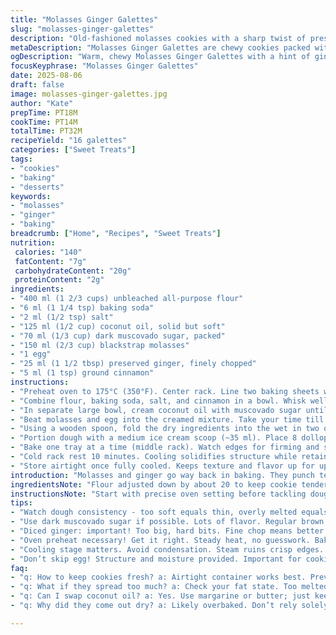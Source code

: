 ```yaml
---
title: "Molasses Ginger Galettes"
slug: "molasses-ginger-galettes"
description: "Old-fashioned molasses cookies with a sharp twist of preserved ginger and a hint of cinnamon. Low nut risk, dairy-friendly (with swap), and a tender, chewy crumb. Keys are timing and texture awareness. Ingredients tweaked for a deeper spice note and better shelf life. Dough slightly smaller portions. Baking cues over clocks. Great midweek baking project. Keeps well in an airtight container for days. Swap butter for coconut oil or margarine for lactose-free. Cane sugar in place of dark brown sugar works but expect a milder flavor."
metaDescription: "Molasses Ginger Galettes are chewy cookies packed with warmth. An old-fashioned treat with a twist of ginger; perfect for sharing."
ogDescription: "Warm, chewy Molasses Ginger Galettes with a hint of ginger and cinnamon. Great for midweek baking; keeps well in an airtight container."
focusKeyphrase: "Molasses Ginger Galettes"
date: 2025-08-06
draft: false
image: molasses-ginger-galettes.jpg
author: "Kate"
prepTime: PT18M
cookTime: PT14M
totalTime: PT32M
recipeYield: "16 galettes"
categories: ["Sweet Treats"]
tags:
- "cookies"
- "baking"
- "desserts"
keywords:
- "molasses"
- "ginger"
- "baking"
breadcrumb: ["Home", "Recipes", "Sweet Treats"]
nutrition: 
 calories: "140"
 fatContent: "7g"
 carbohydrateContent: "20g"
 proteinContent: "2g"
ingredients:
- "400 ml (1 2/3 cups) unbleached all-purpose flour"
- "6 ml (1 1/4 tsp) baking soda"
- "2 ml (1/2 tsp) salt"
- "125 ml (1/2 cup) coconut oil, solid but soft"
- "70 ml (1/3 cup) dark muscovado sugar, packed"
- "150 ml (2/3 cup) blackstrap molasses"
- "1 egg"
- "25 ml (1 1/2 tbsp) preserved ginger, finely chopped"
- "5 ml (1 tsp) ground cinnamon"
instructions:
- "Preheat oven to 175°C (350°F). Center rack. Line two baking sheets with parchment for even browning and easy cleanup."
- "Combine flour, baking soda, salt, and cinnamon in a bowl. Whisk well to disperse leavening and spice uniformly. Prevent clumps that will chew weird."
- "In separate large bowl, cream coconut oil with muscovado sugar until fluffy but not melting into a puddle. The sugar crystals stay somewhat granular—that’s texture gold here."
- "Beat molasses and egg into the creamed mixture. Take your time till glossy, homogenous. The molasses adds acidity to react with baking soda—critical for lift and crumb."
- "Using a wooden spoon, fold the dry ingredients into the wet in two or three batches. Don’t overmix. Flour streaks gone is your limit. Then fold in diced ginger evenly—no clumps, no bare patches."
- "Portion dough with a medium ice cream scoop (~35 ml). Place 8 dollops per sheet, 5 cm apart—cookies will spread but not too much."
- "Bake one tray at a time (middle rack). Watch edges for firming and slight crackle through window – about 14 minutes. Centers should still look soft but not wet. Press lightly with fingertip when out; it should spring back lightly but hold shape."
- "Cold rack rest 10 minutes. Cooling solidifies structure while retaining chew inside. Remove to wire rack if you want crisper bottoms or leave parchment for tender base."
- "Store airtight once fully cooled. Keeps texture and flavor up for up to 5 days. Use within or freeze dough balls for quick batch later."
introduction: "Molasses and ginger go way back in baking. They punch texture and flavor, but molasses alone can overpower or dry. So altered ratios here—less flour but slightly boosted sugar, cinnamon swapped in for a touch of warmth and to cut the sharp bite of the preserved ginger. The ginger brings chew and surprise but diced small to avoid hard cookie bits. Coconut oil instead of butter offers a dairy-free fat that softens the crumb with a hint of tropical undertone — yes it affects flavor but not in a bad way. Be wary if using margarine—some contain water that can make dough too wet and cookies spread thin. Scoop smaller spheres. More but smaller cookies means better bake control and you get more accurate bites. This bakes quickly but watch edges not centers. Timing is a guideline; rely on scent and color cues. You want crackled amber edges with a moist, tender center. Cooling finishes the set-up. No rush—don’t shove them straight into containers or you risk steaming sogginess. In a pinch, ground ginger plus fresh ginger can replace preserved, but watch wetness and flavor punch. Overall, a recipe with soul and a backbone. No fluff, just tested facts from hard kitchen hours."
ingredientsNote: "Flour adjusted down by about 20 to keep cookie tender. Baking soda bumped slightly to compensate molasses acidity and give the galettes a subtle lift without blowing their shape. Salt up just a hair—primes sweet balance but not enough to taste salty. Coconut oil selected here to replace butter for lactose-intolerant bakers; choose refined if you want minimal coconut aroma, virgin for a background note of fruitiness. Dark muscovado adds richer molasses flavors compared to plain brown sugar—if unavailable use packed dark brown sugar but expect less deep molasses intensity. Preserved ginger finely diced because large bits can be aggressive chew spots and cookie structure conflicts. Cinnamon swapped in for the original ginger only to add warmth and balance the molasses edges, but could swap with cardamom or allspice for something different. Eggs provide moisture and structure; don’t skip. Molasses type matters—blackstrap yields stronger bitterness and deeper notes, regular dark molasses milder and lighter in color. Always check fat state; too melted and dough spreads too thin, too hard and mixing is tough. Mixing method matters—creaming coconut oil and sugar well keeps air and texture. Watch for sugar grain dissolution as you work."
instructionsNote: "Start with precise oven setting before tackling dough; preheated, steady heat avoids cooking guesswork and signaled texture contrast. Mixing dry ingredients with spices first lets you avoid pockets of bitter or salty outcomes—dissolving baking soda constantly delivered through flour means even rise. Creaming coconut oil with sugar rather than just melting and mixing keeps crumb aerated and soft; let your mixer or spatula soften fat properly. Molasses and egg are combined separately to ensure consistent moisture and acid balance. Fold dry into wet gently—overworking leads to tough cookies. Diced ginger needs folding at last stage to anchor flavor without breaking dough network. Portion control done with 35 ml scoop—not too big or small—to limit cookie spread and baking inconsistency. Space cookies 5 cm apart; they spread but not much. Bake one sheet at a time to maximize even heat exposure and watch for edge signs—firm, crackling, amber color, lightly springy center. Baking times flexible between 12-16 minutes; rely on cues not the clock. Cooling on rack (not parchment) firms bottom without sogginess; ambient air prevents residual heat steam buildup that ruins crisp edges. Store cooled galettes airtight. Leftover dough freezes well; defrost and bake with same timing cues. Common mistakes: skipping creaming stage leads to dense cookies, baking multiple sheets at once can generate uneven baking, overbaking turns chew into dry flake, underbaking yields gummy centers that tear, skipping cooling traps steam and softens edges."
tips:
- "Watch dough consistency - too soft equals thin, overly melted equals spread. Cool it down if too warm. Temp, texture matter. Balance is key. Check your oil's state."
- "Use dark muscovado sugar if possible. Lots of flavor. Regular brown works; milder taste. Adjust molasses type depending on bitterness preference. Blackstrap, regular."
- "Diced ginger: important! Too big, hard bits. Fine chop means better texture. Not aggressive chew but flavorful punch. Consider heat from ginger in dough."
- "Oven preheat necessary! Get it right. Steady heat, no guesswork. Baking sheets lined, good for even browning. Space out cookies 5 cm apart."
- "Cooling stage matters. Avoid condensation. Steam ruins crisp edges. Transfer to wire rack for airflow. Let cookies set. Patience will pay off."
- "Don’t skip egg! Structure and moisture provided. Important for cookie s shape and texture. No substitutes unless absolutely necessary."
faq:
- "q: How to keep cookies fresh? a: Airtight container works best. Prevent moisture. Can freeze dough too for quick baking future. Use wax paper in between."
- "q: What if they spread too much? a: Check your fat state. Too melted is an issue. Also, ensure proper dough portion size. Maybe chill before baking."
- "q: Can I swap coconut oil? a: Yes. Use margarine or butter; just keep moisture balance in mind.  Overload can lead to thin cookies, adjust amounts."
- "q: Why did they come out dry? a: Likely overbaked. Don’t rely solely on time; check edges. Slightly firm edges, soft centers mean done. Learn visual cues."

---
```

